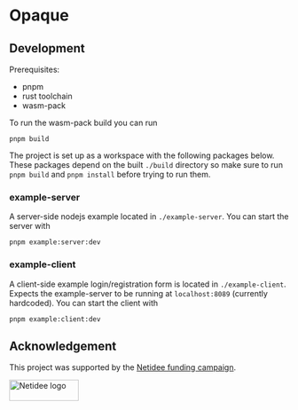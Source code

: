 # Opaque

## Development

Prerequisites:

- pnpm
- rust toolchain
- wasm-pack

To run the wasm-pack build you can run

```
pnpm build
```

The project is set up as a workspace with the following packages below.
These packages depend on the built `./build` directory so make sure to run `pnpm build` and `pnpm install` before trying to run them.

### example-server

A server-side nodejs example located in `./example-server`.
You can start the server with

```
pnpm example:server:dev
```

### example-client

A client-side example login/registration form is located in `./example-client`.
Expects the example-server to be running at `localhost:8089` (currently hardcoded).
You can start the client with

```
pnpm example:client:dev
```

## Acknowledgement

This project was supported by the [Netidee funding campaign](https://www.netidee.at/).

<img
  src="https://user-images.githubusercontent.com/223045/225402556-e9f571f3-79fa-4bca-b017-af57d6afe744.jpg"
  alt="Netidee logo"
  width="125"
  height="38"
/>
